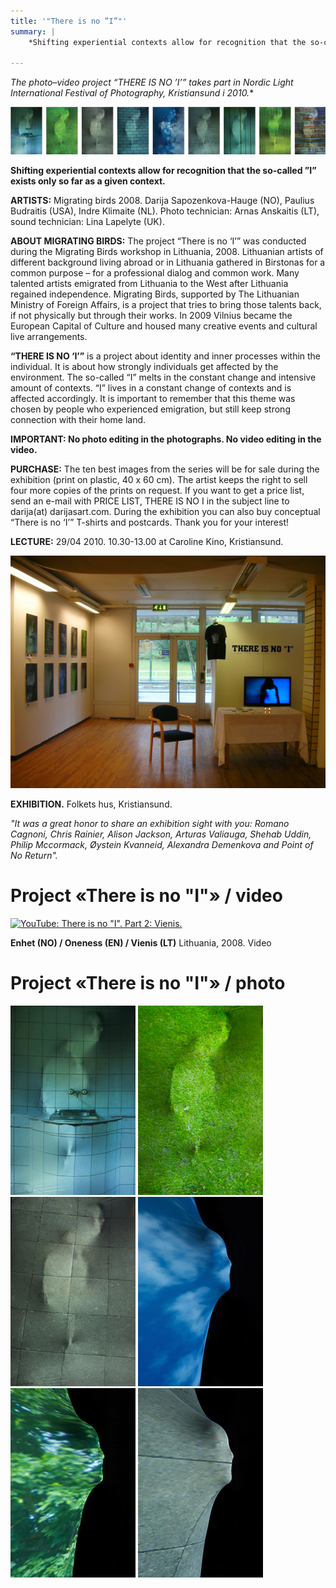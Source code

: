 ```yaml
---
title: '"There is no ”I”"'
summary: |
    *Shifting experiential contexts allow for recognition that the so-called "I" exists only so far as a given context.*

---
```


*The photo–video project “THERE IS NO ’I’” takes part in Nordic Light International Festival of Photography, Kristiansund i 2010.**

![](thereisnoi_1.jpg)

**Shifting experiential contexts allow for recognition that the so-called ”I” exists only so far as a given context.**

**ARTISTS:** Migrating birds 2008. Darija Sapozenkova-Hauge (NO), Paulius Budraitis (USA), Indre Klimaite (NL). Photo technician: Arnas Anskaitis (LT), sound technician: Lina Lapelyte (UK).

**ABOUT MIGRATING BIRDS:** The project “There is no ‘I’” was conducted during the Migrating Birds workshop in Lithuania, 2008. Lithuanian artists of different background living abroad or in Lithuania gathered in Birstonas for a common purpose – for a professional dialog and common work. Many talented artists emigrated from Lithuania to the West after Lithuania regained independence. Migrating Birds, supported by The Lithuanian Ministry of Foreign Affairs, is a project that tries to bring those talents back, if not physically but through their works. In 2009 Vilnius became the European Capital of Culture and housed many creative events and cultural live arrangements.

**“THERE IS NO ‘I’”** is a project about identity and inner processes within the individual. It is about how strongly individuals get affected by the environment. The so-called “I” melts in the constant change and intensive amount of contexts. “I” lives in a constant change of contexts and is affected accordingly. It is important to remember that this theme was chosen by people who experienced emigration, but still keep strong connection with their home land.


**IMPORTANT: No photo editing in the photographs. No video editing in the video.**

**PURCHASE:** The ten best images from the series will be for sale during the exhibition (print on plastic, 40 x 60 cm). The artist keeps the right to sell four more copies of the prints on request. If you want to get a price list, send an e-mail with PRICE LIST, THERE IS NO I in the subject line to darija(at) darijasart.com. During the exhibition you can also buy conceptual “There is no ‘I’” T-shirts and postcards. Thank you for your interest!

**LECTURE:** 29/04 2010. 10.30-13.00 at Caroline Kino, Kristiansund.

![](thereisnoi_2.jpg)

**EXHIBITION.** Folkets hus, Kristiansund.

*"It was a great honor to share an exhibition sight with you: Romano Cagnoni, Chris Rainier, Alison Jackson, Arturas Valiauga, Shehab Uddin, Philip Mccormack, Øystein Kvanneid, Alexandra Demenkova and Point of No Return".*


# Project «There is no "I"» / video

[![YouTube: There is no "I". Part 2: Vienis.](https://img.youtube.com/vi/fyrDhiaLMhE/0.jpg)](https://www.youtube.com/watch?v=fyrDhiaLMhE)

**Enhet (NO) / Oneness (EN) / Vienis (LT)**
Lithuania, 2008. Video

# Project «There is no "I"» / photo

![](There_is_no_I_1.jpg)
![](There_is_no_I_15.jpg)
![](There_is_no_I_2.jpg)
![](There_is_no_I_5.jpg)
![](There_is_no_I_4.jpg)
![](There_is_no_I_3.jpg)

